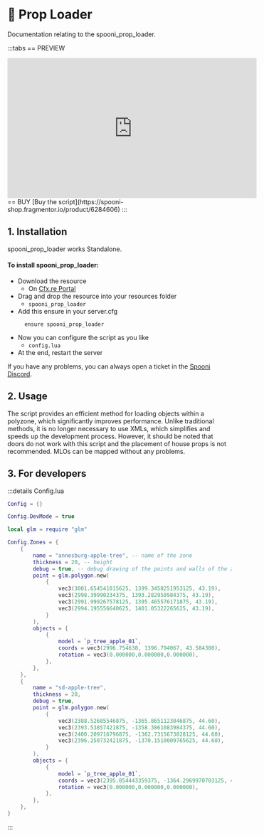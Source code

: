 # 🧩 Prop Loader
Documentation relating to the spooni_prop_loader.

:::tabs
== PREVIEW
<iframe width="560" height="315" src="https://www.youtube.com/embed/H83ZO_y2hdU?si=QoFrjKJwYYfuGScf" frameborder="0" allow="accelerometer; autoplay; clipboard-write; encrypted-media; gyroscope; picture-in-picture; web-share" referrerpolicy="strict-origin-when-cross-origin" allowfullscreen></iframe>
== BUY
[Buy the script](https://spooni-shop.fragmentor.io/product/6284606)
:::

## 1. Installation
spooni_prop_loader works Standalone. 

#### To install spooni_prop_loader:
- Download the resource
  - On [Cfx.re Portal](https://portal.cfx.re/)
- Drag and drop the resource into your resources folder
  - `spooni_prop_loader`
- Add this ensure in your server.cfg
  ```
    ensure spooni_prop_loader
  ```
- Now you can configure the script as you like
  - `config.lua`
- At the end, restart the server

If you have any problems, you can always open a ticket in the [Spooni Discord](https://discord.gg/spooni).

## 2. Usage
The script provides an efficient method for loading objects within a polyzone, which significantly improves performance. Unlike traditional methods, it is no longer necessary to use XMLs, which simplifies and speeds up the development process. 
However, it should be noted that doors do not work with this script and the placement of house props is not recommended. MLOs can be mapped without any problems.

## 3. For developers

:::details Config.lua
```lua
Config = {}

Config.DevMode = true

local glm = require "glm"

Config.Zones = {
    {
        name = "annesburg-apple-tree", -- name of the zone
        thickness = 20, -- height
        debug = true, -- debug drawing of the points and walls of the zone
        point = glm.polygon.new(
            {
                vec3(3001.654541015625, 1399.3458251953125, 43.19),
                vec3(2998.39990234375, 1393.282958984375, 43.19),
                vec3(2991.999267578125, 1395.465576171875, 43.19),
                vec3(2994.195556640625, 1401.05322265625, 43.19),
            }
        ),
        objects = {
            {
                model = `p_tree_apple_01`,
                coords = vec3(2996.754638, 1396.794067, 43.584380),
                rotation = vec3(0.000000,0.000000,0.000000),
            },
        },
    },
    {
        name = "sd-apple-tree",
        thickness = 20,
        debug = true,
        point = glm.polygon.new(
            {
                vec3(2388.52685546875, -1365.8651123046875, 44.60),
                vec3(2393.53857421875, -1358.3861083984375, 44.60),
                vec3(2400.209716796875, -1362.7315673828125, 44.60),
                vec3(2396.250732421875, -1370.1510009765625, 44.60),
            }
        ),
        objects = {
            {
                model = `p_tree_apple_01`,
                coords = vec3(2395.054443359375, -1364.2969970703125, 45.21649169921875),
                rotation = vec3(0.000000,0.000000,0.000000),
            },
        },
    },
}
```
:::
